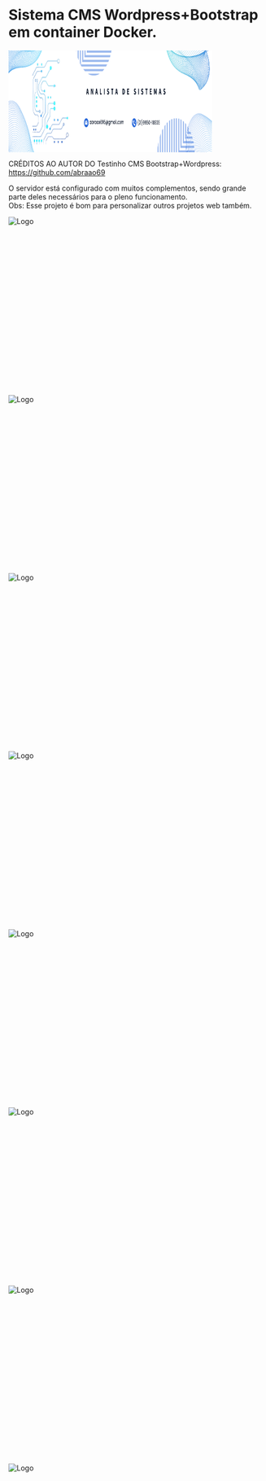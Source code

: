 
# Sistema CMS Wordpress+Bootstrap em container Docker.  
  
<div style="display: flex; align-items: center;">
  <img src="https://github.com/abraao69/abraao69/blob/main/Navy%20Blue%20Geometric%20Technology%20LinkedIn%20Banner%20(2).png" alt="Logo" width="400px" height="200">
  <br><br>
</div>
  
CRÉDITOS AO AUTOR DO Testinho CMS  Bootstrap+Wordpress:  
https://github.com/abraao69  
  
  
O servidor está configurado com muitos complementos, sendo grande parte deles necessários para o pleno funcionamento.  
Obs: Esse projeto é bom para personalizar outros projetos web também. 

<div style="display: flex; align-items: center;">
  <img src="https://github.com/abraao69/Setup-Docker-PHP-7.4/blob/master/fiocruz9%20(1).jpg?raw=true" alt="Logo" width="900px" height="350px">
  <br><br>
</div>

<div style="display: flex; align-items: center;">
  <img src="https://github.com/abraao69/Setup-Docker-PHP-7.4/blob/master/fiocruz20.jpg?raw=true" alt="Logo" width="900px" height="350px">
  <br><br>
</div>
<div style="display: flex; align-items: center;">
  <img src="https://github.com/abraao69/Setup-Docker-PHP-7.4/blob/master/fiocruz11.jpg?raw=true" alt="Logo" width="900px" height="350px">
  <br><br>
</div>
<div style="display: flex; align-items: center;">
  <img src="https://github.com/abraao69/Setup-Docker-PHP-7.4/blob/master/fiocruz5.jpg?raw=true" alt="Logo" width="900px" height="350px">
  <br><br>
</div>
<div style="display: flex; align-items: center;">
  <img src="https://github.com/abraao69/Setup-Docker-PHP-7.4/blob/master/fiocruz6.jpg?raw=true" alt="Logo" width="900px" height="350px">
  <br><br>
</div>
<div style="display: flex; align-items: center;">
  <img src="https://github.com/abraao69/Setup-Docker-PHP-7.4/blob/master/fiocruz7.jpg?raw=true" alt="Logo" width="900px" height="350px">
  <br><br>
</div>
<div style="display: flex; align-items: center;">
  <img src="https://github.com/abraao69/Setup-Docker-PHP-7.4/blob/master/fiocruz8.jpg?raw=true" alt="Logo" width="900px" height="350px">
  <br><br>
</div>
<div style="display: flex; align-items: center;">
  <img src="https://github.com/abraao69/Setup-Docker-PHP-7.4/blob/master/fiocruz4.jpg?raw=true" alt="Logo" width="900px" height="350px">
  <br><br>
</div>
